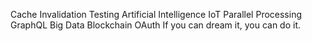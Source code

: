 Cache Invalidation Testing Artificial Intelligence IoT Parallel Processing GraphQL Big Data Blockchain OAuth If you can dream it, you can do it.
